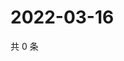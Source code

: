 # 2022-03-16

共 0 条

<!-- BEGIN WEIBO -->
<!-- 最后更新时间 Wed Mar 16 2022 17:12:15 GMT+0800 (China Standard Time) -->

<!-- END WEIBO -->
